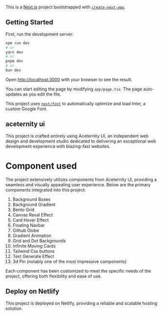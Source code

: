 This is a [Next.js](https://nextjs.org/) project bootstrapped with [`create-next-app`](https://github.com/vercel/next.js/tree/canary/packages/create-next-app).

## Getting Started

First, run the development server:

```bash
npm run dev
# or
yarn dev
# or
pnpm dev
# or
bun dev
```

Open [http://localhost:3000](http://localhost:3000) with your browser to see the result.

You can start editing the page by modifying `app/page.tsx`. The page auto-updates as you edit the file.

This project uses [`next/font`](https://nextjs.org/docs/basic-features/font-optimization) to automatically optimize and load Inter, a custom Google Font.

## aceternity ui

This project is crafted entirely using Aceternity UI, an independent web design and development studio dedicated to delivering an exceptional web development experience with blazing-fast websites.

# Component used

The project extensively utilizes components from Aceternity UI, providing a seamless and visually appealing user experience. Below are the primary components integrated into this project:

1. Background Boxes
2. Background Gradient
3. Bento Grid
4. Canvas Reval Effect
5. Card Hover Effect
6. Floating Navbar
7. Github Globe
8. Gradient Animation
9. Grid and Dot Backgrounds
10. Infinite Moving Cards
11. Tailwind Css buttons
12. Text Generate Effect
13. 3d Pin (notably one of the most impressive components)

Each component has been customized to meet the specific needs of the project, offering both flexibility and ease of use.

## Deploy on Netlify

This project is deployed on Netlify, providing a reliable and scalable hosting solution.
